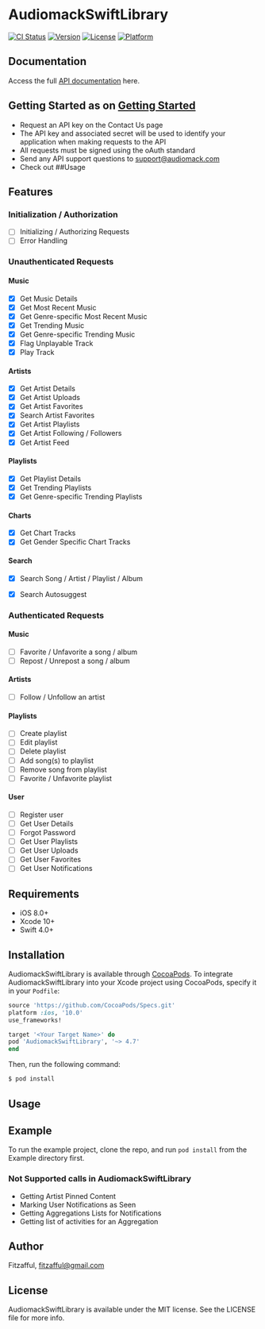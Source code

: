 # AudiomackSwiftLibrary

[![CI Status](https://img.shields.io/travis/Fitzafful/AudiomackSwiftLibrary.svg?style=flat)](https://travis-ci.org/Fitzafful/AudiomackSwiftLibrary)
[![Version](https://img.shields.io/cocoapods/v/AudiomackSwiftLibrary.svg?style=flat)](https://cocoapods.org/pods/AudiomackSwiftLibrary)
[![License](https://img.shields.io/cocoapods/l/AudiomackSwiftLibrary.svg?style=flat)](https://cocoapods.org/pods/AudiomackSwiftLibrary)
[![Platform](https://img.shields.io/cocoapods/p/AudiomackSwiftLibrary.svg?style=flat)](https://cocoapods.org/pods/AudiomackSwiftLibrary)

## Documentation

Access the full [API documentation](https://www.audiomack.com/data-api/docs/) here.

## Getting Started as on [Getting Started](https://www.audiomack.com/data-api/docs#getting-started)

- Request an API key on the Contact Us page
- The API key and associated secret will be used to identify your application when making requests to the API
- All requests must be signed using the oAuth standard
- Send any API support questions to support@audiomack.com
- Check out ##Usage

## Features

### Initialization / Authorization
- [ ] Initializing / Authorizing Requests
- [ ] Error Handling
### Unauthenticated Requests
#### Music
- [X] Get Music Details
- [X] Get Most Recent Music
- [X] Get Genre-specific Most Recent Music
- [X] Get Trending Music
- [X] Get Genre-specific Trending Music
- [X] Flag Unplayable Track
- [X] Play Track
#### Artists
- [X] Get Artist Details
- [X] Get Artist Uploads
- [X] Get Artist Favorites
- [X] Search Artist Favorites
- [X] Get Artist Playlists
- [X] Get Artist Following / Followers
- [X] Get Artist Feed
#### Playlists
- [X] Get Playlist Details
- [X] Get Trending Playlists
- [X] Get Genre-specific Trending Playlists
#### Charts
- [X] Get Chart Tracks
- [X] Get Gender Specific Chart Tracks
#### Search
- [X] Search Song / Artist / Playlist / Album
- [X] Search Autosuggest


### Authenticated Requests
#### Music
- [ ] Favorite / Unfavorite a song / album
- [ ] Repost / Unrepost a song / album
#### Artists
- [ ] Follow / Unfollow an artist
#### Playlists
- [ ] Create playlist
- [ ] Edit playlist
- [ ] Delete playlist
- [ ] Add song(s) to playlist
- [ ] Remove song from playlist
- [ ] Favorite / Unfavorite playlist
#### User
- [ ] Register user
- [ ] Get User Details
- [ ] Forgot Password
- [ ] Get User Playlists
- [ ] Get User Uploads
- [ ] Get User Favorites
- [ ] Get User Notifications

## Requirements

- iOS 8.0+ 
- Xcode 10+
- Swift 4.0+

## Installation

AudiomackSwiftLibrary is available through [CocoaPods](https://cocoapods.org). To integrate AudiomackSwiftLibrary into your Xcode project using CocoaPods, specify it in your `Podfile`:

```ruby
source 'https://github.com/CocoaPods/Specs.git'
platform :ios, '10.0'
use_frameworks!

target '<Your Target Name>' do
pod 'AudiomackSwiftLibrary', '~> 4.7'
end
```

Then, run the following command:

```bash
$ pod install
```
## Usage

## Example

To run the example project, clone the repo, and run `pod install` from the Example directory first.

### Not Supported calls in AudiomackSwiftLibrary
- Getting Artist Pinned Content
- Marking User Notifications as Seen
- Getting Aggregations Lists for Notifications
- Getting list of activities for an Aggregation

## Author

Fitzafful, fitzafful@gmail.com

## License

AudiomackSwiftLibrary is available under the MIT license. See the LICENSE file for more info.
